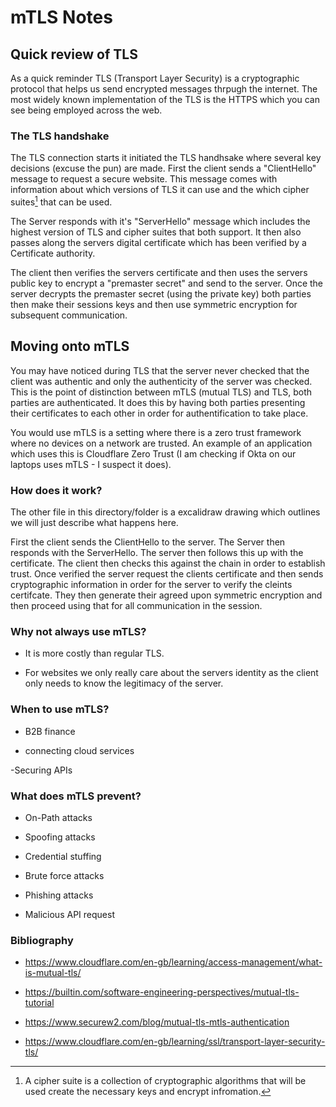# mTLS Notes

## Quick review of TLS

As a quick reminder TLS (Transport Layer Security) is a cryptographic protocol that helps us send encrypted messages thrpugh the internet. The most widely known implementation of the TLS is the HTTPS which you can see being employed across the web. 

### The TLS handshake

The TLS connection starts it initiated the TLS handhsake where several key decisions (excuse the pun) are made. First the client sends a "ClientHello" message to request a secure website. This message comes with information about which versions of TLS it can use and the which cipher suites[^-1] that can be used.

[^-1]: A cipher suite is a collection of cryptographic algorithms that will be used create the necessary keys and encrypt infromation.

The Server responds with it's "ServerHello" message which includes the highest version of TLS and cipher suites that both support. It then also passes along the servers digital certificate which has been verified by a Certificate authority.

The client then verifies the servers certificate and then uses the servers public key to encrypt a "premaster secret" and send to the server. Once the server decrypts the premaster secret (using the private key) both parties then make their sessions keys and then use symmetric encryption for subsequent communication.

## Moving onto mTLS

You may have noticed during TLS that the server never checked that the client was authentic and only the authenticity of the server was checked. This is the point of distinction between mTLS (mutual TLS) and TLS, both parties are authenticated. It does this by having both parties presenting their certificates to each other in order for authentification to take place.

You would use mTLS is a setting where there is a zero trust framework where no devices on a network are trusted. An example of an application which uses this is Cloudflare Zero Trust (I am checking if Okta on our laptops uses mTLS - I suspect it does).

### How does it work?

The other file in this directory/folder is a excalidraw drawing which outlines we will just describe what happens here.

First the client sends the ClientHello to the server. The Server then responds with the ServerHello. The server then follows this up with the certificate. The client then checks this against the chain in order to establish trust. Once verified the server request the clients certificate and then sends cryptographic information in order for the server to verify the cleints certifcate. They then generate their agreed upon symmetric encryption and then proceed using that for all communication in the session.




### Why not always use mTLS?

- It is more costly than regular TLS.

- For websites we only really care about the servers identity as the client only needs to know the legitimacy of the server.


### When to use mTLS?

- B2B finance

- connecting cloud services

-Securing APIs

### What does mTLS prevent?

- On-Path attacks

- Spoofing attacks

- Credential stuffing

- Brute force attacks

- Phishing attacks

- Malicious API request


### Bibliography

- https://www.cloudflare.com/en-gb/learning/access-management/what-is-mutual-tls/

- https://builtin.com/software-engineering-perspectives/mutual-tls-tutorial

- https://www.securew2.com/blog/mutual-tls-mtls-authentication

- https://www.cloudflare.com/en-gb/learning/ssl/transport-layer-security-tls/






























